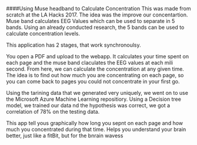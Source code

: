 ####Using Muse headband to Calculate Concentration
This was made from scratch at the LA Hacks 2017. The idea was the improve our concentartion. Muse band calculates EEG Values which can be used to separate in 5 bands. Using an already conducted research, the 5 bands can be used to calculate concentration levels. 

This application has 2 stages, that work synchronoulsy. 

You open a PDF and upload to the webapp. It calculates your time spent on each page and the muse band claculates the EEG values at each mili second. From here, we can calculate the concentration at any given time. The idea is to find out how much you are concentrating on each page, so you can come back to pages you could not concentrate in your first go.

Using the tarining data that we generated very uniquely, we went on to use the Microsoft Azure Machine Learning repositiory. Using a Decision tree model, we trained our data nd the hypothesis was correct, we got a correlation of 78% on the testing data.

This app tell yous graphically how long you sepnt on each page and how much you concentrated during that time. Helps you understand your brain better, just like a fitBit, but for the bnrain wavess
